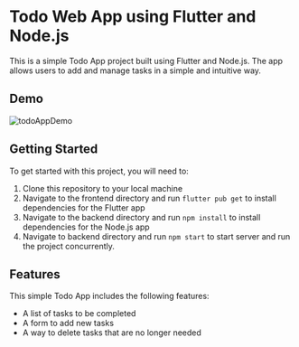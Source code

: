 # Todo Web App using Flutter and Node.js
This is a simple Todo App project built using Flutter and Node.js. The app allows users to add and manage tasks in a simple and intuitive way.

## Demo
![todoAppDemo](https://user-images.githubusercontent.com/89196733/231526959-e689fc9c-4e7c-4f6f-a94f-c42278cf8a20.gif)


## Getting Started
To get started with this project, you will need to:

1. Clone this repository to your local machine
2. Navigate to the frontend directory and run `flutter pub get` to install dependencies for the Flutter app
3. Navigate to the backend directory and run `npm install` to install dependencies for the Node.js app
4. Navigate to backend directory and run `npm start` to start server and run the project concurrently. 

## Features
This simple Todo App includes the following features:


- A list of tasks to be completed
- A form to add new tasks
- A way to delete tasks that are no longer needed
